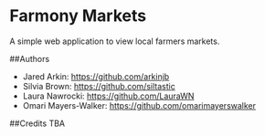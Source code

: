 # Farmony Markets
A simple web application to view local farmers markets.

##Authors
- Jared Arkin: https://github.com/arkinjb
- Silvia Brown: https://github.com/siltastic
- Laura Nawrocki: https://github.com/LauraWN
- Omari Mayers-Walker: https://github.com/omarimayerswalker

##Credits
TBA
